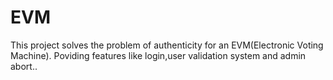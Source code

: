 # EVM
This project solves the problem of authenticity for an EVM(Electronic Voting Machine). Poviding features like login,user validation system and admin abort..
